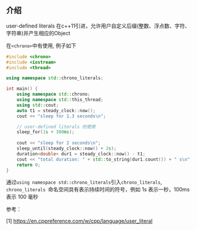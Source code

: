 ## 介绍
user-defined literals 在c++11引进，允许用户自定义后缀(整数、浮点数、字符、字符串)并产生相应的Object

在`<chrono>`中有使用, 例子如下

```cpp
#include <chrono>
#include <iostream>
#include <thread>

using namespace std::chrono_literals;

int main() {
	using namespace std::chrono;
	using namespace std::this_thread;
	using std::cout;
	auto t1 = steady_clock::now();
	cout << "sleep for 1.3 seconds\n";

    // user-defined literals 的使用
	sleep_for(1s + 300ms);
    
	cout << "sleep for 2 seconds\n";
	sleep_until(steady_clock::now() + 2s);
	duration<double> dur1 = steady_clock::now() - t1;
	cout << "total duration: " + std::to_string(dur1.count()) + " s\n";
	return 0;
}
```
通过`using namespace std::chrono_literals`引入`chrono_literals`, `chrono_literals `命名空间具有表示持续时间的符号，例如 1s 表示一秒，100ms 表示 100 毫秒

参考：

[1] https://en.cppreference.com/w/cpp/language/user_literal
